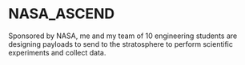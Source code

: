 # NASA_ASCEND
Sponsored by NASA, me and my team of 10 engineering students are designing payloads to send to the stratosphere to perform scientific experiments and collect data.
